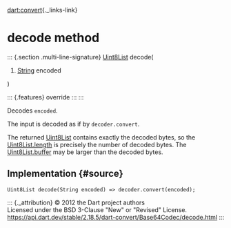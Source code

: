 [dart:convert](../../dart-convert/dart-convert-library){._links-link}

decode method
=============

::: {.section .multi-line-signature}
[Uint8List](../../dart-typed_data/uint8list-class) decode(

1.  [String](../../dart-core/string-class) encoded

)

::: {.features}
override
:::
:::

Decodes `encoded`.

The input is decoded as if by `decoder.convert`.

The returned [Uint8List](../../dart-typed_data/uint8list-class) contains
exactly the decoded bytes, so the
[Uint8List.length](../../dart-core/list/length) is precisely the number
of decoded bytes. The
[Uint8List.buffer](../../dart-typed_data/typeddata/buffer) may be larger
than the decoded bytes.

Implementation {#source}
--------------

``` {.language-dart data-language="dart"}
Uint8List decode(String encoded) => decoder.convert(encoded);
```

::: {._attribution}
© 2012 the Dart project authors\
Licensed under the BSD 3-Clause \"New\" or \"Revised\" License.\
<https://api.dart.dev/stable/2.18.5/dart-convert/Base64Codec/decode.html>
:::

